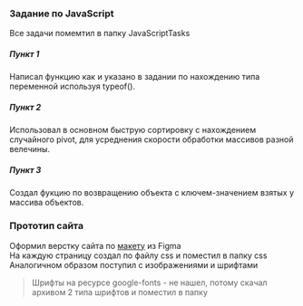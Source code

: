 ### Задание по JavaScript ###
Все задачи помемтил в папку JavaScriptTasks</br>

##### Пункт 1 #####

Написал функцию как и указано в задании по нахождению типа переменной используя typeof().

##### Пункт 2 #####

Использовал в основном быструю сортировку с нахождением случайного pivot, для усреднения скорости обработки массивов разной велечины.

##### Пункт 3 #####

Создал фукцию по возвращению объекта с ключем-значением взятых у массива объектов.


### Прототип сайта ###
Оформил верстку сайта по [макету](https://www.figma.com/file/5D9pDuLtS042hzaoN69Kd7/Free--Landing--Page-Template?node-id=0%3A1 "Ссылка на макет") из Figma</br>
На каждую страницу создал по файлу css и поместил в папку css</br>
Аналогичном образом поступил с изображениями и шрифтами
> Шрифты на ресурсе google-fonts - не нашел, потому скачал архивом 2 типа шрифтов и поместил в папку
